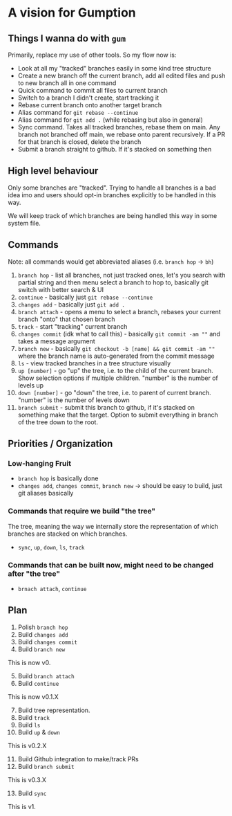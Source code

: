 # A vision for Gumption

## Things I wanna do with `gum`

Primarily, replace my use of other tools. So my flow now is:

-   Look at all my "tracked" branches easily in some kind tree structure
-   Create a new branch off the current branch, add all edited files and push to
    new branch all in one command
-   Quick command to commit all files to current branch
-   Switch to a branch I didn't create, start tracking it
-   Rebase current branch onto another target branch
-   Alias command for `git rebase --continue`
-   Alias command for `git add .` (while rebasing but also in general)
-   Sync command. Takes all tracked branches, rebase them on main. Any branch
    not branched off main, we rebase onto parent recursively. If a PR for that
    branch is closed, delete the branch
-   Submit a branch straight to github. If it's stacked on something then

## High level behaviour

Only some branches are "tracked". Trying to handle all branches is a bad idea
imo and users should opt-in branches explicitly to be handled in this way.

We will keep track of which branches are being handled this way in some system
file.

## Commands
Note: all commands would get abbreviated aliases (i.e. `branch hop` -> `bh`)

1. `branch hop` - list all branches, not just tracked ones, let's you search with
   partial string and then menu select a branch to hop to, basically git switch
   with better search & UI
2. `continue` - basically just `git rebase --continue`
3. `changes add` - basically just `git add .`
4. `branch attach` - opens a menu to select a branch, rebases your current branch "onto"
   that chosen branch
5. `track` - start "tracking" current branch
6. `changes commit` (idk what to call this) - basically `git commit -am ""` and
   takes a message argument
7. `branch new` - basically `git checkout -b [name] && git commit -am ""`
   where the branch name is auto-generated from the commit message
8. `ls` - view tracked branches in a tree structure visually
9. `up [number]` - go "up" the tree, i.e. to the child of the current branch.
   Show selection options if multiple children. "number" is the number of levels
   up
10. `down [number]` - go "down" the tree, i.e. to parent of current branch.
    "number" is the number of levels down
11. `branch submit` - submit this branch to github, if it's stacked on something make
    that the target. Option to submit everything in branch of the tree down to
    the root.

## Priorities / Organization

### Low-hanging Fruit

-   `branch hop` is basically done
-   `changes add`, `changes commit`, `branch new` -> should be easy to build, just git aliases basically

### Commands that require we build "the tree"

The tree, meaning the way we internally store the representation of which
branches are stacked on which branches.

-   `sync`, `up`, `down`, `ls`, `track`

### Commands that can be built now, might need to be changed after "the tree"

-   `brnach attach`, `continue`

## Plan

1. Polish `branch hop`
2. Build `changes add`
3. Build `changes commit`
4. Build `branch new`

This is now v0.

5. Build `branch attach`
6. Build `continue`

This is now v0.1.X

7. Build tree representation.
8. Build `track`
9. Build `ls`
10. Build `up` & `down`

This is v0.2.X

11. Build Github integration to make/track PRs
12. Build `branch submit`

This is v0.3.X

13. Build `sync`

This is v1.
